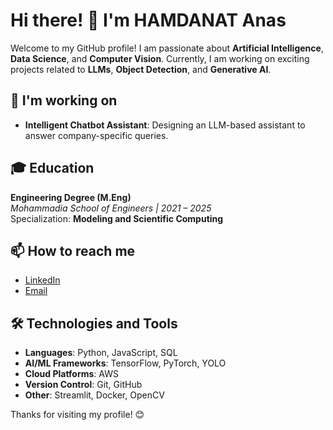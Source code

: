 
# Hi there! 👋 I'm HAMDANAT Anas

Welcome to my GitHub profile! I am passionate about **Artificial Intelligence**, **Data Science**, and **Computer Vision**. Currently, I am working on exciting projects related to **LLMs**, **Object Detection**, and **Generative AI**.

## 🚀 I'm working on
- **Intelligent Chatbot Assistant**: Designing an LLM-based assistant to answer company-specific queries.




## 🎓 Education
**Engineering Degree (M.Eng)**  
*Mohammadia School of Engineers | 2021 – 2025*  
Specialization: **Modeling and Scientific Computing**

## 📫 How to reach me
- [LinkedIn](https://www.linkedin.com/in/anas-hamdanat-3a2909217/)
- [Email](mailto:HAMDANAT.ANAS@student.emi.ac.ma)

## 🛠️ Technologies and Tools
- **Languages**: Python, JavaScript, SQL
- **AI/ML Frameworks**: TensorFlow, PyTorch, YOLO
- **Cloud Platforms**: AWS 
- **Version Control**: Git, GitHub
- **Other**: Streamlit, Docker, OpenCV


Thanks for visiting my profile! 😊
